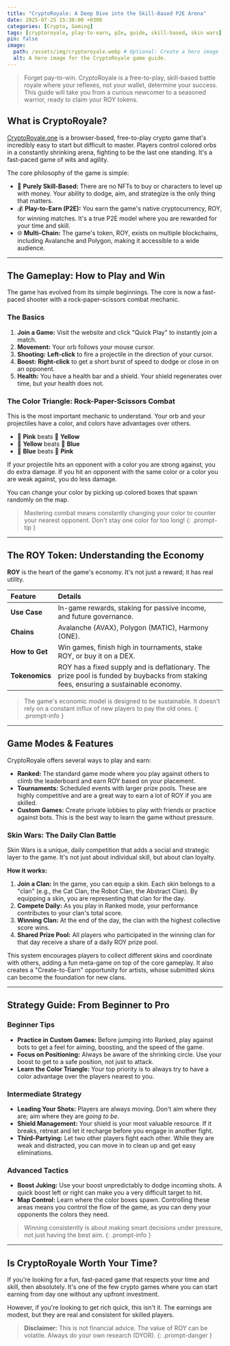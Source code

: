 ```yaml
---
title: "CryptoRoyale: A Deep Dive into the Skill-Based P2E Arena"
date: 2025-07-25 15:30:00 +0300
categories: [Crypto, Gaming]
tags: [cryptoroyale, play-to-earn, p2e, guide, skill-based, skin wars]
pin: false
image:
  path: /assets/img/cryptoroyale.webp # Optional: Create a hero image for this post
  alt: A hero image for the CryptoRoyale game guide.
---
```


> Forget pay-to-win. CryptoRoyale is a free-to-play, skill-based battle royale where your reflexes, not your wallet, determine your success. This guide will take you from a curious newcomer to a seasoned warrior, ready to claim your ROY tokens.

## What is CryptoRoyale?

[CryptoRoyale.one](https://cryptoroyale.one) is a browser-based, free-to-play crypto game that's incredibly easy to start but difficult to master. Players control colored orbs in a constantly shrinking arena, fighting to be the last one standing. It's a fast-paced game of wits and agility.

The core philosophy of the game is simple:

-   🧠 **Purely Skill-Based:** There are no NFTs to buy or characters to level up with money. Your ability to dodge, aim, and strategize is the only thing that matters.
-   💰 **Play-to-Earn (P2E):** You earn the game's native cryptocurrency, ROY, for winning matches. It's a true P2E model where you are rewarded for your time and skill.
-   🌐 **Multi-Chain:** The game's token, ROY, exists on multiple blockchains, including Avalanche and Polygon, making it accessible to a wide audience.

---

## The Gameplay: How to Play and Win

The game has evolved from its simple beginnings. The core is now a fast-paced shooter with a rock-paper-scissors combat mechanic.

### The Basics
1.  **Join a Game:** Visit the website and click "Quick Play" to instantly join a match.
2.  **Movement:** Your orb follows your mouse cursor.
3.  **Shooting:** **Left-click** to fire a projectile in the direction of your cursor.
4.  **Boost:** **Right-click** to get a short burst of speed to dodge or close in on an opponent.
5.  **Health:** You have a health bar and a shield. Your shield regenerates over time, but your health does not.

### The Color Triangle: Rock-Paper-Scissors Combat
This is the most important mechanic to understand. Your orb and your projectiles have a color, and colors have advantages over others.

-   🩷 **Pink** beats 💛 **Yellow**
-   💛 **Yellow** beats 💙 **Blue**
-   💙 **Blue** beats 🩷 **Pink**

If your projectile hits an opponent with a color you are strong against, you do extra damage. If you hit an opponent with the same color or a color you are weak against, you do less damage.

You can change your color by picking up colored boxes that spawn randomly on the map.

> Mastering combat means constantly changing your color to counter your nearest opponent. Don't stay one color for too long!
{: .prompt-tip }

---

## The ROY Token: Understanding the Economy

**ROY** is the heart of the game's economy. It's not just a reward; it has real utility.

| Feature       | Details                                                              |
| :------------ | :------------------------------------------------------------------- |
| **Use Case** | In-game rewards, staking for passive income, and future governance.      |
| **Chains** | Avalanche (AVAX), Polygon (MATIC), Harmony (ONE).                    |
| **How to Get**| Win games, finish high in tournaments, stake ROY, or buy it on a DEX.         |
| **Tokenomics**| ROY has a fixed supply and is deflationary. The prize pool is funded by buybacks from staking fees, ensuring a sustainable economy. |

> The game's economic model is designed to be sustainable. It doesn't rely on a constant influx of new players to pay the old ones.
{: .prompt-info }

---

## Game Modes & Features

CryptoRoyale offers several ways to play and earn:

-   **Ranked:** The standard game mode where you play against others to climb the leaderboard and earn ROY based on your placement.
-   **Tournaments:** Scheduled events with larger prize pools. These are highly competitive and are a great way to earn a lot of ROY if you are skilled.
-   **Custom Games:** Create private lobbies to play with friends or practice against bots. This is the best way to learn the game without pressure.

### Skin Wars: The Daily Clan Battle
Skin Wars is a unique, daily competition that adds a social and strategic layer to the game. It's not just about individual skill, but about clan loyalty.

**How it works:**
1.  **Join a Clan:** In the game, you can equip a skin. Each skin belongs to a "clan" (e.g., the Cat Clan, the Robot Clan, the Abstract Clan). By equipping a skin, you are representing that clan for the day.
2.  **Compete Daily:** As you play in Ranked mode, your performance contributes to your clan's total score.
3.  **Winning Clan:** At the end of the day, the clan with the highest collective score wins.
4.  **Shared Prize Pool:** All players who participated in the winning clan for that day receive a share of a daily ROY prize pool.

This system encourages players to collect different skins and coordinate with others, adding a fun meta-game on top of the core gameplay. It also creates a "Create-to-Earn" opportunity for artists, whose submitted skins can become the foundation for new clans.

---

## Strategy Guide: From Beginner to Pro

### Beginner Tips
-   **Practice in Custom Games:** Before jumping into Ranked, play against bots to get a feel for aiming, boosting, and the speed of the game.
-   **Focus on Positioning:** Always be aware of the shrinking circle. Use your boost to get to a safe position, not just to attack.
-   **Learn the Color Triangle:** Your top priority is to always try to have a color advantage over the players nearest to you.

### Intermediate Strategy
-   **Leading Your Shots:** Players are always moving. Don't aim where they are; aim where they are *going to be*.
-   **Shield Management:** Your shield is your most valuable resource. If it breaks, retreat and let it recharge before you engage in another fight.
-   **Third-Partying:** Let two other players fight each other. While they are weak and distracted, you can move in to clean up and get easy eliminations.

### Advanced Tactics
-   **Boost Juking:** Use your boost unpredictably to dodge incoming shots. A quick boost left or right can make you a very difficult target to hit.
-   **Map Control:** Learn where the color boxes spawn. Controlling these areas means you control the flow of the game, as you can deny your opponents the colors they need.

> Winning consistently is about making smart decisions under pressure, not just having the best aim.
{: .prompt-info }

---

## Is CryptoRoyale Worth Your Time?

If you're looking for a fun, fast-paced game that respects your time and skill, then absolutely. It's one of the few crypto games where you can start earning from day one without any upfront investment.

However, if you're looking to get rich quick, this isn't it. The earnings are modest, but they are real and consistent for skilled players.

> **Disclaimer:** This is not financial advice. The value of ROY can be volatile. Always do your own research (DYOR).
{: .prompt-danger }